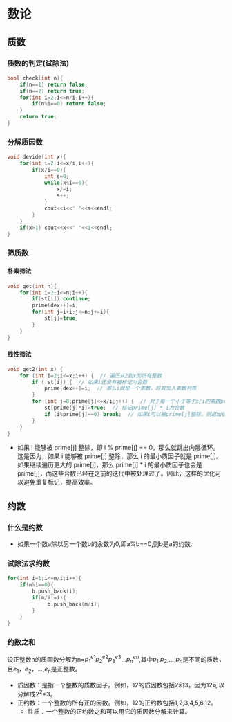 # 数论
## 质数
### 质数的判定(试除法)
```cpp
bool check(int n){
    if(n==1) return false;
    if(n==2) return true;
    for(int i=2;i<=n/i;i++){
        if(n%i==0) return false;
    }
    return true;
}
```
### 分解质因数
```cpp
void devide(int x){
    for(int i=2;i<=x/i;i++){
        if(x/i==0){
            int s=0;
            while(x%i==0){
                x/=i;
                s++;
            }
            cout<<i<<' '<<s<<endl;
        }
    }
    if(x>1) cout<<x<<' '<<1<<endl;
}
```
### 筛质数
#### 朴素筛法
```cpp
void get(int n){
    for(int i=2;i<=n;i++){
        if(st[i]) continue;
        prime[dex++]=i;
        for(int j=i+i;j<=n;j+=i){
            st[j]=true;
        }
    }
}
```
#### 线性筛法
```cpp
void get2(int x) {
    for (int i=2;i<=x;i++) {  // 遍历从2到x的所有整数
        if (!st[i]) {  // 如果i还没有被标记为合数
            prime[dex++]=i;  // 那么i就是一个素数，将其加入素数列表
        }
        for (int j=0;prime[j]<=x/i;j++) {  // 对于每一个小于等于x/i的素数prime[j]
            st[prime[j]*i]=true;  // 标记prime[j] * i为合数
            if (i%prime[j]==0) break;  // 如果i可以被prime[j]整除，则退出循环
        }
    }
}
```
  * 如果 i 能够被 prime[j] 整除，即 i % prime[j] == 0，那么就跳出内层循环。这是因为，如果 i 能够被 prime[j] 整除，那么 i 的最小质因子就是 prime[j]。如果继续遍历更大的 prime[j]，那么 prime[j] * i 的最小质因子也会是 prime[j]，而这些合数已经在之前的迭代中被处理过了。因此，这样的优化可以避免重复标记，提高效率。
## 约数
### 什么是约数
  * 如果一个数a除以另一个数b的余数为0,即a%b==0,则b是a的约数.
### 试除法求约数
```cpp
for(int i=1;i<=m/i;i++){
    if(m%i==0){
        b.push_back(i);
        if(m/i!=i){
             b.push_back(m/i);
        }
    }
}
```
### 约数之和
设正整数n的质因数分解为n=$p_{1}^{e{1}}$$p_{2}^{e{2}}$$p_{3}^{e{3}}$...$p_{n}^{e{n}}$,其中$p_{1}$,$p_{2}$,...,$p_{n}$是不同的质数，且$e_{1}$，$e_{2}$，...,$e_{n}$是正整数。
  * 质因数：是指一个整数的质数因子。例如，12的质因数包括2和3，因为12可以分解成$2^{2}$*3。
  * 正约数：一个整数的所有正的因数。例如，12的正约数包括1,2,3,4,5,6,12。
    * 性质：一个整数的正约数之和可以用它的质因数分解来计算。